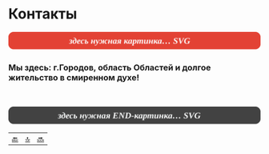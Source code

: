 <div class="navi"><nav id="navi"><!-- js --></nav></div>

# Контакты

<span id="az1-img" class="img" onclick="imgResize()">![img](assets/svg/000-start.svg)</span>


### Мы здесь: г.Городов, область Областей и долгое жительство в смиренном духе!



<br>

<span id="az2-img-2" class="img" onclick="imgResize()">![img](assets/svg/000-end.svg)</span>

||||
|:---|:---:|---:|
[🔙](/)|[ 🔝 ](#)|[🔜](readme.md)

<script src="assets/js/navi.js"></script>
